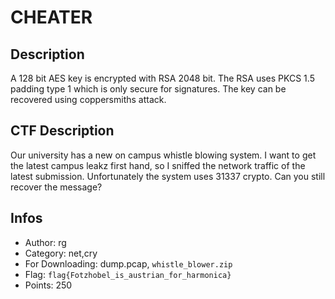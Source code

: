 CHEATER
=======

## Description
A 128 bit AES key is encrypted with RSA 2048 bit. The RSA uses PKCS 1.5 padding type 1 which is only secure for signatures. The key can be recovered using coppersmiths attack.

## CTF Description

Our university has a new on campus whistle blowing system. I want to get the latest campus leakz first hand, so I sniffed the network traffic of the latest submission. Unfortunately the system uses 31337 crypto. Can you still recover the message?

## Infos

* Author: rg
* Category: net,cry
* For Downloading: dump.pcap, `whistle_blower.zip`
* Flag: `flag{Fotzhobel_is_austrian_for_harmonica}`
* Points: 250
